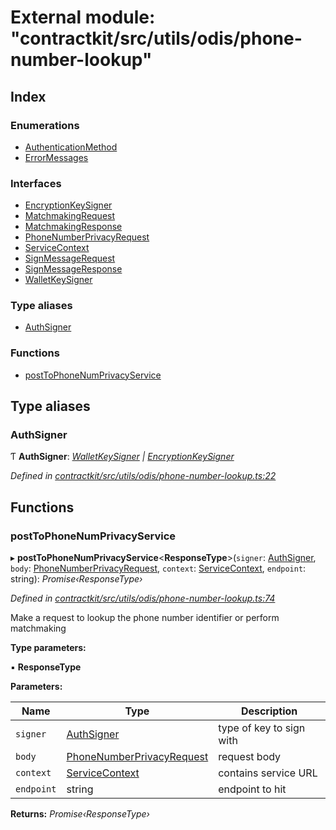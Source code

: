 # External module: "contractkit/src/utils/odis/phone-number-lookup"

## Index

### Enumerations

* [AuthenticationMethod](../enums/_contractkit_src_utils_odis_phone_number_lookup_.authenticationmethod.md)
* [ErrorMessages](../enums/_contractkit_src_utils_odis_phone_number_lookup_.errormessages.md)

### Interfaces

* [EncryptionKeySigner](../interfaces/_contractkit_src_utils_odis_phone_number_lookup_.encryptionkeysigner.md)
* [MatchmakingRequest](../interfaces/_contractkit_src_utils_odis_phone_number_lookup_.matchmakingrequest.md)
* [MatchmakingResponse](../interfaces/_contractkit_src_utils_odis_phone_number_lookup_.matchmakingresponse.md)
* [PhoneNumberPrivacyRequest](../interfaces/_contractkit_src_utils_odis_phone_number_lookup_.phonenumberprivacyrequest.md)
* [ServiceContext](../interfaces/_contractkit_src_utils_odis_phone_number_lookup_.servicecontext.md)
* [SignMessageRequest](../interfaces/_contractkit_src_utils_odis_phone_number_lookup_.signmessagerequest.md)
* [SignMessageResponse](../interfaces/_contractkit_src_utils_odis_phone_number_lookup_.signmessageresponse.md)
* [WalletKeySigner](../interfaces/_contractkit_src_utils_odis_phone_number_lookup_.walletkeysigner.md)

### Type aliases

* [AuthSigner](_contractkit_src_utils_odis_phone_number_lookup_.md#authsigner)

### Functions

* [postToPhoneNumPrivacyService](_contractkit_src_utils_odis_phone_number_lookup_.md#posttophonenumprivacyservice)

## Type aliases

###  AuthSigner

Ƭ **AuthSigner**: *[WalletKeySigner](../interfaces/_contractkit_src_utils_odis_phone_number_lookup_.walletkeysigner.md) | [EncryptionKeySigner](../interfaces/_contractkit_src_utils_odis_phone_number_lookup_.encryptionkeysigner.md)*

*Defined in [contractkit/src/utils/odis/phone-number-lookup.ts:22](https://github.com/celo-org/celo-monorepo/blob/master/packages/contractkit/src/utils/odis/phone-number-lookup.ts#L22)*

## Functions

###  postToPhoneNumPrivacyService

▸ **postToPhoneNumPrivacyService**<**ResponseType**>(`signer`: [AuthSigner](_contractkit_src_utils_odis_phone_number_lookup_.md#authsigner), `body`: [PhoneNumberPrivacyRequest](../interfaces/_contractkit_src_utils_odis_phone_number_lookup_.phonenumberprivacyrequest.md), `context`: [ServiceContext](../interfaces/_contractkit_src_utils_odis_phone_number_lookup_.servicecontext.md), `endpoint`: string): *Promise‹ResponseType›*

*Defined in [contractkit/src/utils/odis/phone-number-lookup.ts:74](https://github.com/celo-org/celo-monorepo/blob/master/packages/contractkit/src/utils/odis/phone-number-lookup.ts#L74)*

Make a request to lookup the phone number identifier or perform matchmaking

**Type parameters:**

▪ **ResponseType**

**Parameters:**

Name | Type | Description |
------ | ------ | ------ |
`signer` | [AuthSigner](_contractkit_src_utils_odis_phone_number_lookup_.md#authsigner) | type of key to sign with |
`body` | [PhoneNumberPrivacyRequest](../interfaces/_contractkit_src_utils_odis_phone_number_lookup_.phonenumberprivacyrequest.md) | request body |
`context` | [ServiceContext](../interfaces/_contractkit_src_utils_odis_phone_number_lookup_.servicecontext.md) | contains service URL |
`endpoint` | string | endpoint to hit  |

**Returns:** *Promise‹ResponseType›*
